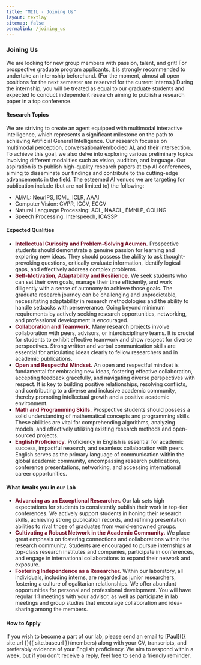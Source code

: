 ```yaml
---
title: "MIIL - Joining Us"
layout: textlay
sitemap: false
permalink: /joining_us
---
```


### Joining Us
We are looking for new group members with passion, talent, and grit! For prospective graduate program applicants, it is strongly recommended to undertake an internship beforehand. (For the moment, almost all open positions for the next semester are reserved for the current interns.) During the internship, you will be treated as equal to our graduate students and expected to conduct independent research aiming to publish a research paper in a top conference.

#### Research Topics
We are striving to create an agent equipped with multimodal interactive intelligence, which represents a significant milestone on the path to achieving Artificial General Intelligence. Our research focuses on multimodal perception, conversational/embodied AI, and their intersection. To achieve this goal, we also delve into exploring various preliminary topics involving different modalities such as vision, audition, and language. Our aspiration is to publish high-quality research papers at top AI conferences, aiming to disseminate our findings and contribute to the cutting-edge advancements in the field. The esteemed AI venues we are targeting for publication include (but are not limited to) the following:
- AI/ML: NeurIPS, ICML, ICLR, AAAI
- Computer Vision: CVPR, ICCV, ECCV
- Natural Language Processing: ACL, NAACL, EMNLP, COLING
- Speech Processing: Interspeech, ICASSP
 
#### Expected Qualities
- <strong style="color: #730f27;">Intellectual Curiosity and Problem-Solving Acumen.</strong> Prospective students should demonstrate a genuine passion for learning and exploring new ideas. They should possess the ability to ask thought-provoking questions, critically evaluate information, identify logical gaps, and effectively address complex problems.
- <strong style="color: #730f27;">Self-Motivation, Adaptability and Resilience.</strong> We seek students who can set their own goals, manage their time efficiently, and work diligently with a sense of autonomy to achieve those goals. The graduate research journey can be challenging and unpredictable, necessitating adaptability in research methodologies and the ability to handle setbacks with perseverance. Going beyond minimum requirements by actively seeking research opportunities, networking, and professional development is encouraged.
- <strong style="color: #730f27;">Collaboration and Teamwork.</strong> Many research projects involve collaboration with peers, advisors, or interdisciplinary teams. It is crucial for students to exhibit effective teamwork and show respect for diverse perspectives. Strong written and verbal communication skills are essential for articulating ideas clearly to fellow researchers and in academic publications.
- <strong style="color: #730f27;">Open and Respectful Mindset.</strong> An open and respectful mindset is fundamental for embracing new ideas, fostering effective collaboration, accepting feedback gracefully, and navigating diverse perspectives with respect. It is key to building positive relationships, resolving conflicts, and contributing to a diverse and inclusive academic community, thereby promoting intellectual growth and a positive academic environment.
- <strong style="color: #730f27;">Math and Programming Skills.</strong> Prospective students should possess a solid understanding of mathematical concepts and programming skills. These abilities are vital for comprehending algorithms, analyzing models, and effectively utilizing existing research methods and open-sourced projects.
- <strong style="color: #730f27;">English Proficiency.</strong> Proficiency in English is essential for academic success, impactful research, and seamless collaboration with peers. English serves as the primary language of communication within the global academic community, encompassing research publications, conference presentations, networking, and accessing international career opportunities.

#### What Awaits you in our Lab
- <strong style="color: #730f27;">Advancing as an Exceptional Researcher.</strong> Our lab sets high expectations for students to consistently publish their work in top-tier conferences. We actively support students in honing their research skills, achieving strong publication records, and refining presentation abilities to rival those of graduates from world-renowned groups.
- <strong style="color: #730f27;">Cultivating a Robust Network in the Academic Community.</strong> We place great emphasis on fostering connections and collaborations within the research community. Students are encouraged to pursue internships at top-class research institutes and companies, participate in conferences, and engage in international collaborations to expand their network and exposure.
- <strong style="color: #730f27;">Fostering Independence as a Researcher.</strong> Within our laboratory, all individuals, including interns, are regarded as junior researchers, fostering a culture of egalitarian relationships. We offer abundant opportunities for personal and professional development. You will have regular 1:1 meetings with your advisor, as well as participate in lab meetings and group studies that encourage collaboration and idea-sharing among the members. 

#### How to Apply
If you wish to become a part of our lab, please send an email to [Paul]({{ site.url }}{{ site.baseurl }}/members) along with your CV, transcripts, and preferably evidence of your English proficiency. We aim to respond within a week, but if you don't receive a reply, feel free to send a friendly reminder.
